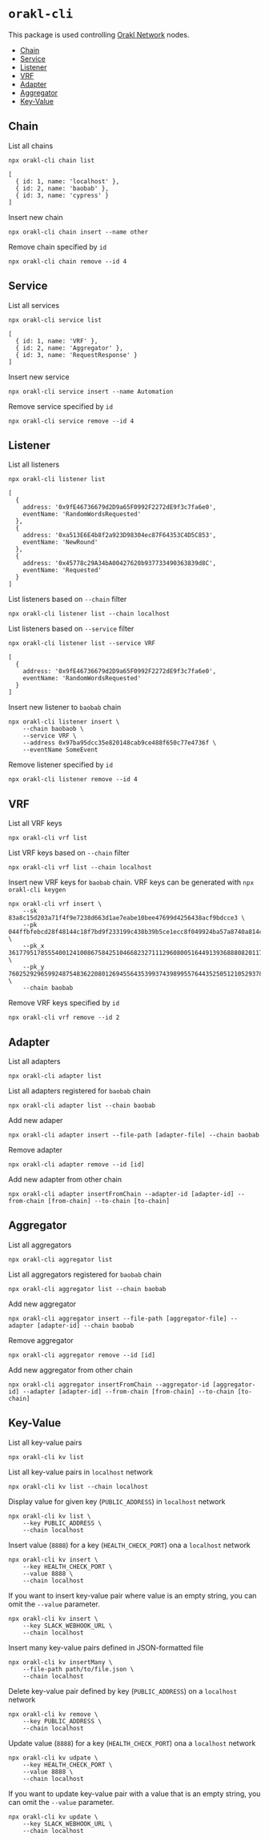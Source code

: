# `orakl-cli`

This package is used controlling [Orakl Network](https://www.orakl.network/) nodes.

- [Chain](#chain)
- [Service](#service)
- [Listener](#listener)
- [VRF](#vrf)
- [Adapter](#adapter)
- [Aggregator](#aggregator)
- [Key-Value](#key-value)

## Chain

List all chains

```shell
npx orakl-cli chain list
```

```
[
  { id: 1, name: 'localhost' },
  { id: 2, name: 'baobab' },
  { id: 3, name: 'cypress' }
]
```

Insert new chain

```
npx orakl-cli chain insert --name other
```

Remove chain specified by `id`

```
npx orakl-cli chain remove --id 4
```

## Service

List all services

```
npx orakl-cli service list
```

```
[
  { id: 1, name: 'VRF' },
  { id: 2, name: 'Aggregator' },
  { id: 3, name: 'RequestResponse' }
]
```

Insert new service

```
npx orakl-cli service insert --name Automation
```

Remove service specified by `id`

```
npx orakl-cli service remove --id 4
```

## Listener

List all listeners

```
npx orakl-cli listener list
```

```
[
  {
    address: '0x9fE46736679d2D9a65F0992F2272dE9f3c7fa6e0',
    eventName: 'RandomWordsRequested'
  },
  {
    address: '0xa513E6E4b8f2a923D98304ec87F64353C4D5C853',
    eventName: 'NewRound'
  },
  {
    address: '0x45778c29A34bA00427620b937733490363839d8C',
    eventName: 'Requested'
  }
]
```

List listeners based on `--chain` filter

```
npx orakl-cli listener list --chain localhost
```

List listeners based on `--service` filter

```
npx orakl-cli listener list --service VRF
```

```
[
  {
    address: '0x9fE46736679d2D9a65F0992F2272dE9f3c7fa6e0',
    eventName: 'RandomWordsRequested'
  }
]
```

Insert new listener to `baobab` chain

```
npx orakl-cli listener insert \
    --chain baobaob \
    --service VRF \
    --address 0x97ba95dcc35e820148cab9ce488f650c77e4736f \
    --eventName SomeEvent
```

Remove listener specified by `id`

```
npx orakl-cli listener remove --id 4
```

## VRF

List all VRF keys

```
npx orakl-cli vrf list
```

List VRF keys based on `--chain` filter

```
npx orakl-cli vrf list --chain localhost
```

Insert new VRF keys for `baobab` chain. VRF keys can be generated with `npx orakl-cli keygen`

```
npx orakl-cli vrf insert \
    --sk 83a8c15d203a71f4f9e7238d663d1ae7eabe10bee47699d4256438acf9bdcce3 \
    --pk 044ffbfebcd28f48144c18f7bd9f233199c438b39b5ce1ecc8f049924ba57a8740a814ca7ac5d14c34850e3b61dcbce296de95a4578ac928f8bab48f2a834d1bb9 \
    --pk_x 36177951785554001241008675842510466823271112960800516449139368880820117473088 \
    --pk_y 76025292965992487548362208012694556435399374398995576443525051210529378212793 \
    --chain baobab
```

Remove VRF keys specified by `id`

```
npx orakl-cli vrf remove --id 2
```

## Adapter

List all adapters

```shell
npx orakl-cli adapter list
```

List all adapters registered for `baobab` chain

```shell
npx orakl-cli adapter list --chain baobab
```

Add new adaper

```shell
npx orakl-cli adapter insert --file-path [adapter-file] --chain baobab
```

Remove adapter

```shell
npx orakl-cli adapter remove --id [id]
```

Add new adapter from other chain

```shell
npx orakl-cli adapter insertFromChain --adapter-id [adapter-id] --from-chain [from-chain] --to-chain [to-chain]
```

## Aggregator

List all aggregators

```shell
npx orakl-cli aggregator list
```

List all aggregators registered for `baobab` chain

```shell
npx orakl-cli aggregator list --chain baobab
```

Add new aggregator

```shell
npx orakl-cli aggregator insert --file-path [aggregator-file] --adapter [adapter-id] --chain baobab
```

Remove aggregator

```shell
npx orakl-cli aggregator remove --id [id]
```

Add new aggregator from other chain

```shell
npx orakl-cli aggregator insertFromChain --aggregator-id [aggregator-id] --adapter [adapter-id] --from-chain [from-chain] --to-chain [to-chain]
```

## Key-Value

List all key-value pairs

```shell
npx orakl-cli kv list
```

List all key-value pairs in `localhost` network

```shell
npx orakl-cli kv list --chain localhost
```

Display value for given key (`PUBLIC_ADDRESS`) in `localhost` network

```shell
npx orakl-cli kv list \
    --key PUBLIC_ADDRESS \
    --chain localhost
```

Insert value (`8888`) for a key (`HEALTH_CHECK_PORT`) ona a `localhost` network

```shell
npx orakl-cli kv insert \
    --key HEALTH_CHECK_PORT \
    --value 8888 \
    --chain localhost
```

If you want to insert key-value pair where value is an empty string, you can omit the `--value` parameter.

```shell
npx orakl-cli kv insert \
    --key SLACK_WEBHOOK_URL \
    --chain localhost
```

Insert many key-value pairs defined in JSON-formatted file

```shell
npx orakl-cli kv insertMany \
    --file-path path/to/file.json \
    --chain localhost
```

Delete key-value pair defined by key (`PUBLIC_ADDRESS`) on a `localhost` network

```shell
npx orakl-cli kv remove \
    --key PUBLIC_ADDRESS \
    --chain localhost
```

Update value (`8888`) for a key (`HEALTH_CHECK_PORT`) ona a `localhost` network

```shell
npx orakl-cli kv udpate \
    --key HEALTH_CHECK_PORT \
    --value 8888 \
    --chain localhost
```

If you want to update key-value pair with a value that is an empty string, you can omit the `--value` parameter.

```shell
npx orakl-cli kv update \
    --key SLACK_WEBHOOK_URL \
    --chain localhost
```
